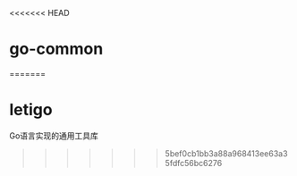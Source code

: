 <<<<<<< HEAD
# go-common
=======
# letigo
Go语言实现的通用工具库
>>>>>>> 5bef0cb1bb3a88a968413ee63a35fdfc56bc6276
